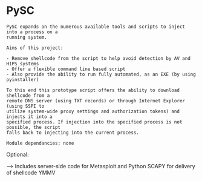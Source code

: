 PySC
====

    PySC expands on the numerous available tools and scripts to inject into a process on a
    running system.

    Aims of this project:

    - Remove shellcode from the script to help avoid detection by AV and HIPS systems
    - Offer a flexible command line based script
    - Also provide the ability to run fully automated, as an EXE (by using pyinstaller)

    To this end this prototype script offers the ability to download shellcode from a
    remote DNS server (using TXT records) or through Internet Explorer (using SSPI to
    utilize system-wide proxy settings and authorization tokens) and injects it into a
    specified process. If injection into the specified process is not possible, the script
    falls back to injecting into the current process.

    Module dependancies: none

Optional:

--> Includes server-side code for Metasploit and Python SCAPY for delivery of shellcode YMMV
